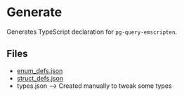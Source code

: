 # Generate

Generates TypeScript declaration for `pg-query-emscripten`.

## Files

- [enum_defs.json](https://raw.githubusercontent.com/lfittl/libpg_query/10-1.0.2/srcdata/enum_defs.json)
- [struct_defs.json](https://raw.githubusercontent.com/lfittl/libpg_query/10-1.0.2/srcdata/struct_defs.json)
- types.json --> Created manually to tweak some types
